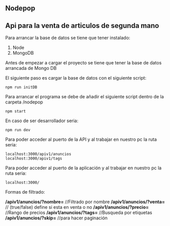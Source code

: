 ## Nodepop

## Api para la venta de articulos de segunda mano

Para arrancar la base de datos se tiene que tener instalado:

1.  Node 
2.  MongoDB

Antes de empezar a cargar el proyecto se tiene que tener la base de datos arrancada de Mongo DB

El siguiente paso es cargar la base de datos con el siguiente script:

    npm run initDB

Para arrancar el programa se debe de añadir el siguiente script dentro de la carpeta /nodepop

    npm start 

En caso de ser desarrollador seria:

    npm run dev

Para poder acceder al puerto de la API y al trabajar en nuestro pc la ruta seria:

    localhost:3000/apiv1/anuncios
    localhost:3000/apiv1/tags
   
   Para poder acceder al puerto de la aplicación y al trabajar en nuestro pc la ruta seria:

    localhost:3000/
    
Formas de filtrado:

**/apiv1/anuncios/?nombre=**  //Filtrado por nombre
**/apiv1/anuncios/?venta=**  // (true/false) define si esta en venta o no
**/apiv1/anuncios/?precio=**  //Rango de precios
**/apiv1/anuncios/?tags=**  //Busqueda por etiquetas
**/apiv1/anuncios/?skip=**  //para hacer paginación
